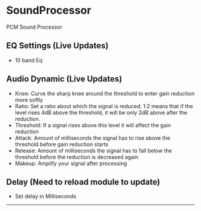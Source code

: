 # SoundProcessor
PCM Sound Processor

## EQ Settings (Live Updates)
* 10 band Eq

## Audio Dynamic (Live Updates)
* Knee: Curve the sharp knee around the threshold to enter gain reduction more softly
* Ratio: Set a ratio about which the signal is reduced. 1:2 means that if the level rises 4dB above the threshold, it will be only 2dB above after the reduction.
* Threshold: If a signal rises above this level it will affect the gain reduction
* Attack: Amount of milliseconds the signal has to rise above the threshold before gain reduction starts
* Release: Amount of milliseconds the signal has to fall below the threshold before the reduction is decreased again
* Makeup: Amplify your signal after processing

## Delay (Need to reload module to update)
* Set delay in Milliseconds

---
